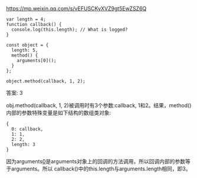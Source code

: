 https://mp.weixin.qq.com/s/vEFUSCKyXVZ9gt5EwZSZ6Q


```
var length = 4;
function callback() {
  console.log(this.length); // What is logged?
}

const object = {
  length: 5,
  method() {
    arguments[0]();
  }
};

object.method(callback, 1, 2);
```
答案: 3

obj.method(callback, 1, 2)被调用时有3个参数:callback, 1和2。结果，method()内部的参数特殊变量是如下结构的数组类对象:
```
{
  0: callback,
  1: 1, 
  2: 2, 
  length: 3 
}
```

因为arguments[0]()是arguments对象上的回调的方法调用，所以回调内部的参数等于arguments。所以 callback()中的this.length与arguments.length相同，即3。